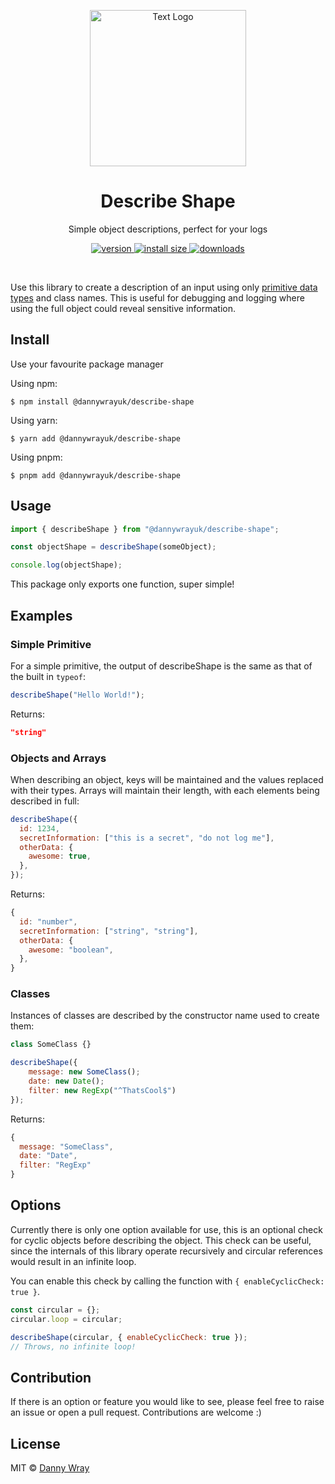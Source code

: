 <p align="center" >
 <img src="https://github.com/dannywrayuk/utilities/raw/main/packages/describe-shape/assets/logo.svg" alt="Text Logo" width="250" />
</p>

<h1 align="center">Describe Shape</h1>
<p align="center">Simple object descriptions, perfect for your logs</p>
<p align="center">
  <a href="https://npmjs.org/package/@dannywrayuk/describe-shape">
    <img src="https://img.shields.io/npm/v/@dannywrayuk/describe-shape.svg" alt="version" />
  </a>
   <a href="https://bundlephobia.com/package/@dannywrayuk/describe-shape">
    <img src="https://img.shields.io/bundlephobia/min/@dannywrayuk/describe-shape.svg" alt="install size" />
  </a>
  <a href="https://npmjs.org/package/@dannywrayuk/describe-shape">
    <img src="https://img.shields.io/npm/dm/@dannywrayuk/describe-shape.svg" alt="downloads" />
  </a>
</p>

<br />

Use this library to create a description of an input using only [primitive data types](https://developer.mozilla.org/en-US/docs/Glossary/Primitive) and class names. This is useful for debugging and logging where using the full object could reveal sensitive information.

## Install

Use your favourite package manager

Using npm:

```
$ npm install @dannywrayuk/describe-shape
```

Using yarn:

```
$ yarn add @dannywrayuk/describe-shape
```

Using pnpm:

```
$ pnpm add @dannywrayuk/describe-shape
```

## Usage

```js
import { describeShape } from "@dannywrayuk/describe-shape";

const objectShape = describeShape(someObject);

console.log(objectShape);
```

This package only exports one function, super simple!

## Examples

### Simple Primitive

For a simple primitive, the output of describeShape is the same as that of the built in `typeof`:

```js
describeShape("Hello World!");
```

Returns:

```json
"string"
```

### Objects and Arrays

When describing an object, keys will be maintained and the values replaced with their types. Arrays will maintain their length, with each elements being described in full:

```js
describeShape({
  id: 1234,
  secretInformation: ["this is a secret", "do not log me"],
  otherData: {
    awesome: true,
  },
});
```

Returns:

```js
{
  id: "number",
  secretInformation: ["string", "string"],
  otherData: {
    awesome: "boolean",
  },
}
```

### Classes

Instances of classes are described by the constructor name used to create them:

```js
class SomeClass {}

describeShape({
    message: new SomeClass();
    date: new Date();
    filter: new RegExp("^ThatsCool$")
});
```

Returns:

```js
{
  message: "SomeClass",
  date: "Date",
  filter: "RegExp"
}
```

## Options

Currently there is only one option available for use, this is an optional check for cyclic objects before describing the object. This check can be useful, since the internals of this library operate recursively and circular references would result in an infinite loop.

You can enable this check by calling the function with `{ enableCyclicCheck: true }`.

```js
const circular = {};
circular.loop = circular;

describeShape(circular, { enableCyclicCheck: true });
// Throws, no infinite loop!
```

## Contribution

If there is an option or feature you would like to see, please feel free to raise an issue or open a pull request. Contributions are welcome :)

## License

MIT © [Danny Wray](https://github.com/dannywrayuk/utilities/blob/main/packages/describe-shape/LICENCE)
